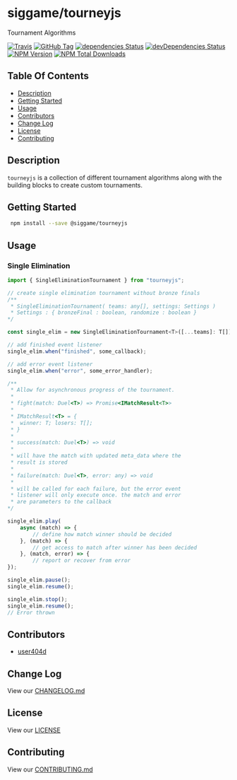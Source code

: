 # siggame/tourneyjs

Tournament Algorithms

[![Travis](https://img.shields.io/travis/siggame/tourneyjs.svg?style=flat-square)](https://travis-ci.org/siggame/tourneyjs)
[![GitHub Tag](https://img.shields.io/github/tag/siggame/tourneyjs.svg?style=flat-square)](https://github.com/siggame/tourneyjs/tags)
[![dependencies Status](https://david-dm.org/siggame/tourneyjs/status.svg?style=flat-square)](https://david-dm.org/siggame/tourneyjs)
[![devDependencies Status](https://david-dm.org/siggame/tourneyjs/dev-status.svg?style=flat-square)](https://david-dm.org/siggame/tourneyjs?type=dev)
[![NPM Version](https://img.shields.io/npm/v/@siggame/tourneyjs.svg?style=flat-square)](https://www.npmjs.com/package/@siggame/tourneyjs)
[![NPM Total Downloads](https://img.shields.io/npm/dt/@siggame/tourneyjs.svg?style=flat-square)](https://www.npmjs.com/package/@siggame/tourneyjs)

## Table Of Contents

- [Description](#description)
- [Getting Started](#getting-started)
- [Usage](#usage)
- [Contributors](#contributors)
- [Change Log](#change-log)
- [License](#license)
- [Contributing](#contributing)

## Description

`tourneyjs` is a collection of different tournament algorithms along with the
building blocks to create custom tournaments.

## Getting Started

```bash
 npm install --save @siggame/tourneyjs
```

## Usage

### Single Elimination

```javascript
import { SingleEliminationTournament } from "tourneyjs";

// create single elimination tournament without bronze finals
/**
 * SingleEliminationTournament( teams: any[], settings: Settings )
 * Settings : { bronzeFinal : boolean, randomize : boolean }
*/

const single_elim = new SingleEliminationTournament<T>([...teams]: T[]);

// add finished event listener
single_elim.when("finished", some_callback);

// add error event listener
single_elim.when("error", some_error_handler);

/**
 * Allow for asynchronous progress of the tournament.
 *
 * fight(match: Duel<T>) => Promise<IMatchResult<T>>
 *
 * IMatchResult<T> = {
 *  winner: T; losers: T[];
 * }
 *
 * success(match: Duel<T>) => void
 *
 * will have the match with updated meta_data where the
 * result is stored
 *
 * failure(match: Duel<T>, error: any) => void
 *
 * will be called for each failure, but the error event
 * listener will only execute once. the match and error
 * are parameters to the callback
*/

single_elim.play(
    async (match) => {
        // define how match winner should be decided
    }, (match) => {
        // get access to match after winner has been decided
    }, (match, error) => {
        // report or recover from error
});

single_elim.pause();
single_elim.resume();

single_elim.stop();
single_elim.resume();
// Error thrown
```

## Contributors

- [user404d](https://github.com/user404d)

## Change Log

View our [CHANGELOG.md](https://github.com/siggame/tourneyjs/blob/master/CHANGELOG.md)

## License

View our [LICENSE](https://github.com/siggame/colisee/blob/master/LICENSE)

## Contributing

View our [CONTRIBUTING.md](https://github.com/siggame/colisee/blob/master/CONTRIBUTING.md)
